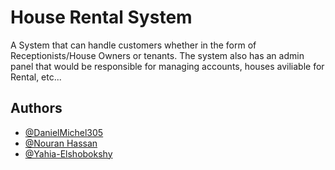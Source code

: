 # House Rental System

A System that can handle customers whether in the form of Receptionists/House Owners or tenants.
The system also has an admin panel that would be responsible for managing accounts, houses aviliable for Rental, etc...


## Authors

- [@DanielMichel305](https://github.com/DanielMichel305)
- [@Nouran Hassan](https://github.com/Nouran246)
- [@Yahia-Elshobokshy](https://github.com/Yahia-Elshobokshy)

